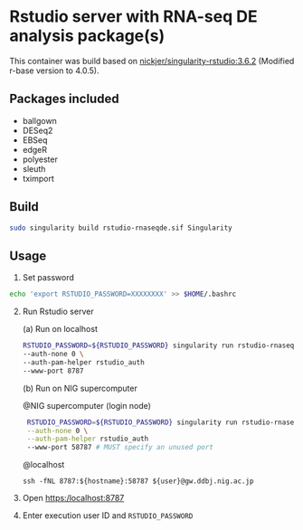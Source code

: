 # Rstudio server with RNA-seq DE analysis package(s)

This container was build based on [nickjer/singularity-rstudio:3.6.2](https://github.com/nickjer/singularity-rstudio) (Modified r-base version to 4.0.5).


## Packages included

- ballgown
- DESeq2
- EBSeq
- edgeR
- polyester
- sleuth
- tximport



## Build

```bash
sudo singularity build rstudio-rnaseqde.sif Singularity
```



## Usage

1. Set password

```bash
echo 'export RSTUDIO_PASSWORD=XXXXXXXX' >> $HOME/.bashrc
```

2. Run Rstudio server

   (a) Run on localhost

    ```bash
    RSTUDIO_PASSWORD=${RSTUDIO_PASSWORD} singularity run rstudio-rnaseqde.sif \
    --auth-none 0 \
    --auth-pam-helper rstudio_auth
    --www-port 8787
    ```
   (b) Run on NIG supercomputer

   @NIG supercomputer (login node)

   ```bash
    RSTUDIO_PASSWORD=${RSTUDIO_PASSWORD} singularity run rstudio-rnaseqde.sif \
    --auth-none 0 \
    --auth-pam-helper rstudio_auth
    --www-port 58787 # MUST specify an unused port
   ```
   @localhost

   ```{bash}
   ssh -fNL 8787:${hostname}:58787 ${user}@gw.ddbj.nig.ac.jp
   ```

3. Open [https:/localhost:8787]([https:/localhost:8787])

4. Enter execution user ID and `RSTUDIO_PASSWORD`

